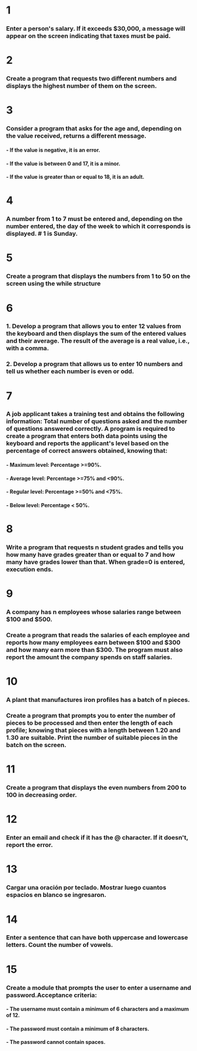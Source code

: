 # 1

### Enter a person's salary. If it exceeds $30,000, a message will appear on the screen indicating that taxes must be paid.

# 2

### Create a program that requests two different numbers and displays the highest number of them on the screen.

# 3

### Consider a program that asks for the age and, depending on the value received, returns a different message.

#### - If the value is negative, it is an error.

#### - If the value is between 0 and 17, it is a minor.

#### - If the value is greater than or equal to 18, it is an adult.

# 4

### A number from 1 to 7 must be entered and, depending on the number entered, the day of the week to which it corresponds is displayed. # 1 is Sunday.

# 5

### Create a program that displays the numbers from 1 to 50 on the screen using the while structure

# 6

### 1. Develop a program that allows you to enter 12 values ​​from the keyboard and then displays the sum of the entered values ​​and their average. The result of the average is a real value, i.e., with a comma.

### 2. Develop a program that allows us to enter 10 numbers and tell us whether each number is even or odd.

# 7

### A job applicant takes a training test and obtains the following information: Total number of questions asked and the number of questions answered correctly. A program is required to create a program that enters both data points using the keyboard and reports the applicant's level based on the percentage of correct answers obtained, knowing that:

#### - Maximum level: Percentage >=90%.

#### - Average level: Percentage >=75% and <90%.

#### - Regular level: Percentage >=50% and <75%.

#### - Below level: Percentage < 50%.

# 8

### Write a program that requests n student grades and tells you how many have grades greater than or equal to 7 and how many have grades lower than that. When grade=0 is entered, execution ends.

# 9

### A company has n employees whose salaries range between $100 and $500.

### Create a program that reads the salaries of each employee and reports how many employees earn between $100 and $300 and how many earn more than $300. The program must also report the amount the company spends on staff salaries.

# 10

### A plant that manufactures iron profiles has a batch of n pieces.

### Create a program that prompts you to enter the number of pieces to be processed and then enter the length of each profile; knowing that pieces with a length between 1.20 and 1.30 are suitable. Print the number of suitable pieces in the batch on the screen.

# 11

### Create a program that displays the even numbers from 200 to 100 in decreasing order.

# 12

### Enter an email and check if it has the @ character. If it doesn't, report the error.

# 13

### Cargar una oración por teclado. Mostrar luego cuantos espacios en blanco se ingresaron.

# 14

### Enter a sentence that can have both uppercase and lowercase letters. Count the number of vowels.

# 15

### Create a module that prompts the user to enter a username and password.Acceptance criteria:

#### - The username must contain a minimum of 6 characters and a maximum of 12.

#### - The password must contain a minimum of 8 characters.

#### - The password cannot contain spaces.
